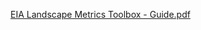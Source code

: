 [EIA Landscape Metrics Toolbox - Guide.pdf](https://github.com/user-attachments/files/18324118/EIA.Landscape.Metrics.Toolbox.-.Guide.pdf)
